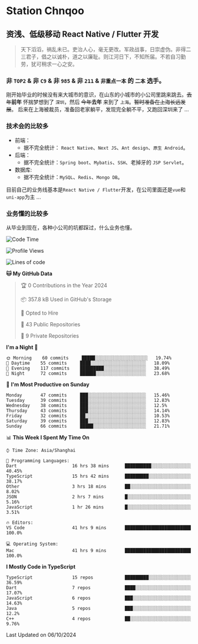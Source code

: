 # Station Chnqoo

## 资浅、低级移动 React Native / Flutter 开发

> 天下滔滔，祸乱未已。吏治人心，毫无更改。军政战事，日崇虚伪。非得二三君子，倡之以诚朴，道之以廉耻。则江河日下，不知所届。不若自习勤劳，犹可稍求一心之安。

### 非 `TOP2` & 非 `C9` & 非 `985` & 非 `211` & `非重点一本` 的 `二本` 选手。

刚开始毕业的时候没有来大城市的意识，在山东的小城市的小公司里跳来跳去。~~去年~~**前年** 怀揣梦想到了 `深圳`，然后 ~~今年~~**去年** 来到了 `上海`。~~暂时准备在上海长远发展~~。
后来在上海被裁员，准备回老家躺平，发现完全躺不平，又跑回深圳来了 ...

### 技术会的比较多

- 前端：
  - 据不完全统计： `React Native`、`Next JS`、`Ant design`、`原生 Android`。
- 后端：
  - 据不完全统计：`Spring boot`、`Mybatis`、`SSH`、老掉牙的 `JSP Servlet`。
- 数据库:
  - 据不完全统计：`MySQL`、`Redis`、`Mongo DB`。

目前自己的业务线基本是`React Native / Flutter`开发，在公司里面还是`vue`和`uni-app`为主 ...

### 业务懂的比较多

从毕业到现在，各种小公司的坑都踩过，什么业务也懂。

<!--START_SECTION:waka-->
![Code Time](http://img.shields.io/badge/Code%20Time-6%2C175%20hrs%2011%20mins-blue)

![Profile Views](http://img.shields.io/badge/Profile%20Views-0-blue)

![Lines of code](https://img.shields.io/badge/From%20Hello%20World%20I%27ve%20Written-353%20Thousand%20lines%20of%20code-blue)

**🐱 My GitHub Data** 

> 🏆 0 Contributions in the Year 2024
 > 
> 📦 357.8 kB Used in GitHub's Storage 
 > 
> 💼 Opted to Hire
 > 
> 📜 43 Public Repositories 
 > 
> 🔑 9 Private Repositories  
 > 
**I'm a Night 🦉** 

```text
🌞 Morning    60 commits     █████░░░░░░░░░░░░░░░░░░░░   19.74% 
🌆 Daytime    55 commits     ████░░░░░░░░░░░░░░░░░░░░░   18.09% 
🌃 Evening    117 commits    █████████░░░░░░░░░░░░░░░░   38.49% 
🌙 Night      72 commits     ██████░░░░░░░░░░░░░░░░░░░   23.68%

```
📅 **I'm Most Productive on Sunday** 

```text
Monday       47 commits     ███░░░░░░░░░░░░░░░░░░░░░░   15.46% 
Tuesday      39 commits     ███░░░░░░░░░░░░░░░░░░░░░░   12.83% 
Wednesday    38 commits     ███░░░░░░░░░░░░░░░░░░░░░░   12.5% 
Thursday     43 commits     ███░░░░░░░░░░░░░░░░░░░░░░   14.14% 
Friday       32 commits     ██░░░░░░░░░░░░░░░░░░░░░░░   10.53% 
Saturday     39 commits     ███░░░░░░░░░░░░░░░░░░░░░░   12.83% 
Sunday       66 commits     █████░░░░░░░░░░░░░░░░░░░░   21.71%

```


📊 **This Week I Spent My Time On** 

```text
⌚︎ Time Zone: Asia/Shanghai

💬 Programming Languages: 
Dart                     16 hrs 38 mins      ██████████░░░░░░░░░░░░░░░   40.45% 
TypeScript               15 hrs 42 mins      █████████░░░░░░░░░░░░░░░░   38.17% 
Other                    3 hrs 18 mins       ██░░░░░░░░░░░░░░░░░░░░░░░   8.02% 
JSON                     2 hrs 7 mins        █░░░░░░░░░░░░░░░░░░░░░░░░   5.16% 
JavaScript               1 hr 26 mins        █░░░░░░░░░░░░░░░░░░░░░░░░   3.51%

🔥 Editors: 
VS Code                  41 hrs 9 mins       █████████████████████████   100.0%

💻 Operating System: 
Mac                      41 hrs 9 mins       █████████████████████████   100.0%

```

**I Mostly Code in TypeScript** 

```text
TypeScript               15 repos            █████████░░░░░░░░░░░░░░░░   36.59% 
Dart                     7 repos             ████░░░░░░░░░░░░░░░░░░░░░   17.07% 
JavaScript               6 repos             ███░░░░░░░░░░░░░░░░░░░░░░   14.63% 
Java                     5 repos             ███░░░░░░░░░░░░░░░░░░░░░░   12.2% 
C++                      4 repos             ██░░░░░░░░░░░░░░░░░░░░░░░   9.76%

```



 Last Updated on 06/10/2024
<!--END_SECTION:waka-->

<!---
ChenqiaoStation/ChenqiaoStation is a ✨ special ✨ repository because its `README.md` (this file) appears on your GitHub profile.
You can click the Preview link to take a look at your changes.
--->
